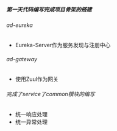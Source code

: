 ##### 第一天代码编写完成项目骨架的搭建

###### ad-eureka
- Eureka-Server作为服务发现与注册中心
###### ad-gateway
- 使用Zuul作为网关
###### 完成了service了common模块的编写
- 统一响应处理
- 统一异常处理



